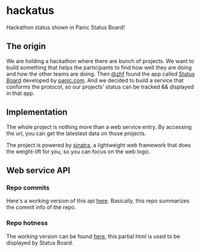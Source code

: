 # hackatus
Hackathon status shown in Panic Status Board!

## The origin
We are holding a hackathon where there are bunch of projects. We want to build something that helps the participants to find how well they are doing and how the other teams are doing. Then [@zhf](https://zhf) found the app called [Status Board](http://panic.com/statusboard/) developed by [panic.com](http://panic.com). And we decided to build a service that conforms the protocol, so our projects' status can be tracked && displayed in that app.

## Implementation
The whole project is nothing more than a web service entry. By accessing the url, you can get the latestest data on those projects. 

The project is powered by [sinatra](http://www.sinatrarb.com/), a lightweight web framework that does the weight-lift for you, so you can focus on the web logic. 

## Web service API
### Repo commits
Here's a working version of this api [here](http://hackatus.herokuapp.com/summary.json). Basically, this repo summarizes the commit info of the repo.

### Repo hotness
The working version can be found [here](http://hackatus.herokuapp.com/table.html), this partial html is used to be displayed by Status Board. 
